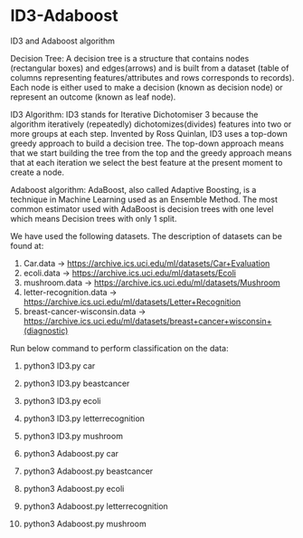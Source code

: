 # ID3-Adaboost
ID3 and Adaboost algorithm

Decision Tree: A decision tree is a structure that contains nodes (rectangular boxes) and edges(arrows) and is built from a dataset (table of columns representing features/attributes and rows corresponds to records). Each node is either used to make a decision (known as decision node) or represent an outcome (known as leaf node).

ID3 Algorithm: ID3 stands for Iterative Dichotomiser 3 because the algorithm iteratively (repeatedly) dichotomizes(divides) features into two or more groups at each step. Invented by Ross Quinlan, ID3 uses a top-down greedy approach to build a decision tree. The top-down approach means that we start building the tree from the top and the greedy approach means that at each iteration we select the best feature at the present moment to create a node.

Adaboost algorithm: AdaBoost, also called Adaptive Boosting, is a technique in Machine Learning used as an Ensemble Method. The most common estimator used with AdaBoost is decision trees with one level which means Decision trees with only 1 split.


We have used the following datasets. The description of datasets can be found at:
1. Car.data -> https://archive.ics.uci.edu/ml/datasets/Car+Evaluation
2. ecoli.data -> https://archive.ics.uci.edu/ml/datasets/Ecoli
3. mushroom.data -> https://archive.ics.uci.edu/ml/datasets/Mushroom
4. letter-recognition.data -> https://archive.ics.uci.edu/ml/datasets/Letter+Recognition
5. breast-cancer-wisconsin.data -> https://archive.ics.uci.edu/ml/datasets/breast+cancer+wisconsin+(diagnostic)

Run below command to perform classification on the data:
1. python3 ID3.py car
2. python3 ID3.py beastcancer
3. python3 ID3.py ecoli
4. python3 ID3.py letterrecognition
5. python3 ID3.py mushroom

6. python3 Adaboost.py car
7. python3 Adaboost.py beastcancer
8. python3 Adaboost.py ecoli
9. python3 Adaboost.py letterrecognition
10. python3 Adaboost.py mushroom
